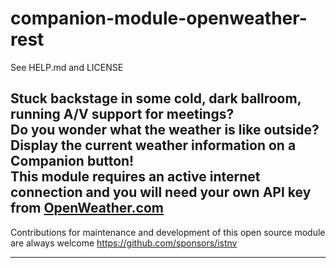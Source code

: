 # companion-module-openweather-rest
See HELP.md and LICENSE

Stuck backstage in some cold, dark ballroom, running A/V support for meetings?<br>
Do you wonder what the weather is like outside?<br>
Display the current weather information on a Companion button!<br>
This module requires an active internet connection and you will need your own API key from <a href="https://openweathermap.org/home/sign_up" title="OpenWeather">OpenWeather.com</a>
--------
Contributions for maintenance and development of this open source module are always welcome
https://github.com/sponsors/istnv

--------